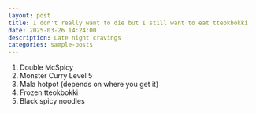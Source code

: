 ```yaml
---
layout: post
title: I don't really want to die but I still want to eat tteokbokki
date: 2025-03-26 14:24:00
description: Late night cravings
categories: sample-posts
---
```


1. Double McSpicy 
2. Monster Curry Level 5
3. Mala hotpot (depends on where you get it)
4. Frozen tteokbokki 
5. Black spicy noodles